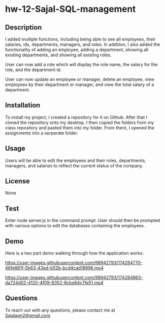 # hw-12-Sajal-SQL-management

## Description
I added mulitple functions, including being able to see all employees, their salaries, ids, departments, managers, and roles. In addtiion, I also added the functionality of adding an employee, adding a department, showing all existing departments, and showing all existing roles.

User can now add a role which will display the role name, the salary for the role, and the department id.

User can now update an employee or manager, delete an employee, view employees by their department or manager, and view the total salary of a department.

## Installation 
To install my project, I created a repository for it on Github. After that I cloned the repository onto my desktop. I then copied the folders from my class repository and pasted them into my folder. From there, I opened the assignments into a serperate folder.

## Usage
Users will be able to edit the employees and their roles, departments, managers, and salaries to reflect the current status of the company.

## License
None

## Test
Enter node server.js in the command prompt. User should then be prompted with various options to edit the databases containing the employees.

## Demo
Here is a two part demo walking through how the application works:


https://user-images.githubusercontent.com/98942793/174284770-46fe661f-5b63-43ed-b52b-bcd4cad18896.mp4




https://user-images.githubusercontent.com/98942793/174284863-da724d02-4120-4f09-8352-8cbe84c7fe51.mp4





## Questions
To reach out with any questions, please contact me at Sajalagn2@gmail.com

